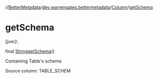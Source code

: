 //[BetterMetadata](../../../index.md)/[dev.warrengates.bettermetadata](../index.md)/[Column](index.md)/[getSchema](get-schema.md)

# getSchema

[jvm]\

final [String](https://docs.oracle.com/javase/8/docs/api/java/lang/String.html)[getSchema](get-schema.md)()

Containing Table's schema

Source column: TABLE_SCHEM
